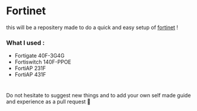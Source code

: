 # Fortinet
this will be a repositery made to do a quick and easy setup of [fortinet](https://www.fortinet.com/) !
### What I used :
* Fortigate 40F-3G4G
* Fortiswitch 140F-PPOE
* FortiAP 231F
* FortiAP 431F
# 
Do not hesitate to suggest new things and to add your own self made guide and experience as a pull request 🙂
